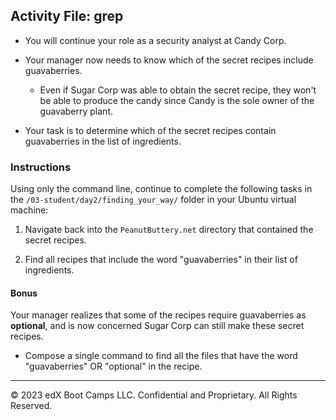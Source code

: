 ## Activity File: grep  
 
- You will continue your role as a security analyst at Candy Corp.

- Your manager now needs to know which of the secret recipes include guavaberries. 

  - Even if Sugar Corp was able to obtain the secret recipe, they won't be able to produce the candy since Candy is the sole owner of the guavaberry plant.

- Your task is to determine which of the secret recipes contain guavaberries in the list of ingredients.

### Instructions

 Using only the command line, continue to complete the following tasks in the `/03-student/day2/finding_your_way/` folder in your Ubuntu virtual machine:

1. Navigate back into the `PeanutButtery.net` directory that contained the secret recipes. 

2. Find all recipes that include the word "guavaberries" in their list of ingredients.
    
#### Bonus

Your manager realizes that some of the recipes require guavaberries as **optional**, and is now concerned Sugar Corp can still make these secret recipes.

- Compose a single command to find all the files that have the word "guavaberries" OR "optional" in the recipe. 

---

&copy; 2023 edX Boot Camps LLC. Confidential and Proprietary. All Rights Reserved.
